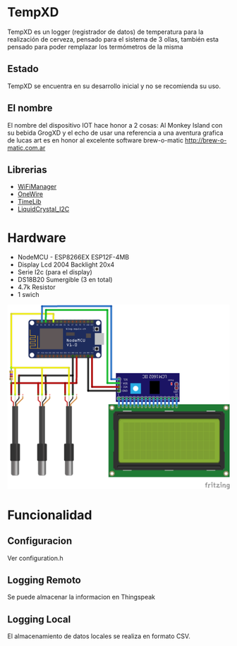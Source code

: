# TempXD
TempXD es un logger (registrador de datos) de temperatura para la realización de cerveza, pensado para el sistema de 3 ollas, también esta pensado para poder remplazar los termómetros de la misma

## Estado
TempXD se encuentra en su desarrollo inicial y no se recomienda su uso.

## El nombre
El nombre del dispositivo IOT hace honor a 2 cosas: Al Monkey Island con su bebida GrogXD y el echo de usar una referencia a una aventura grafica de lucas art es en honor al excelente software brew-o-matic http://brew-o-matic.com.ar

## Librerias

* [WiFiManager](https://github.com/vitotai/WiFiManager)
* [OneWire](https://github.com/PaulStoffregen/OneWire)
* [TimeLib](https://github.com/PaulStoffregen/Time)
* [LiquidCrystal_I2C](https://github.com/fdebrabander/Arduino-LiquidCrystal-I2C-library)

# Hardware

* NodeMCU - ESP8266EX ESP12F-4MB
* Display Lcd 2004 Backlight 20x4 
* Serie I2c (para el display)
* DS18B20 Sumergible (3 en total)
* 4.7k Resistor
* 1 swich

![Planos](https://github.com/diegovazquez/TempXD/raw/develop/extras/sketch.png)

# Funcionalidad

## Configuracion

Ver configuration.h

## Logging Remoto

Se puede almacenar la informacion en Thingspeak

## Logging Local

El almacenamiento de datos locales se realiza en formato CSV.


